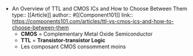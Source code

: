 - An Overview of TTL and CMOS ICs and How to Choose Between Them
  type:: [[Article]]
  author:: #[[Component101]]
  link:: https://components101.com/articles/ttl-vs-cmos-ics-and-how-to-choose-between-them
	- **CMOS** = Complementary Metal Oxide Semiconductor
	- **TTL** = **Transistor-transistor Logic**
	- Les composant CMOS consomment moins
